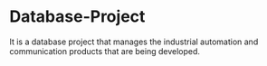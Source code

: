 # Database-Project
It is a database project that manages the industrial automation and communication products that are being developed.
